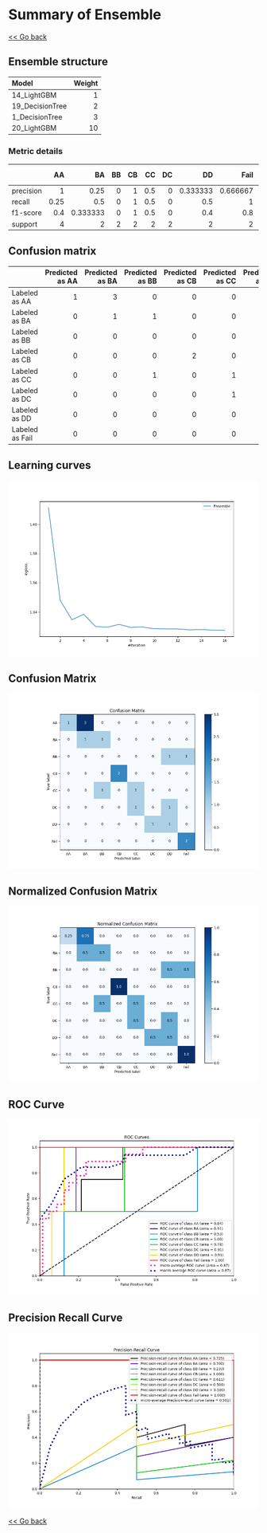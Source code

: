 # Summary of Ensemble

[<< Go back](../README.md)


## Ensemble structure
| Model           |   Weight |
|:----------------|---------:|
| 14_LightGBM     |        1 |
| 19_DecisionTree |        2 |
| 1_DecisionTree  |        3 |
| 20_LightGBM     |       10 |

### Metric details
|           |   AA |       BA |   BB |   CB |   CC |   DC |       DD |     Fail |   accuracy |   macro avg |   weighted avg |   logloss |
|:----------|-----:|---------:|-----:|-----:|-----:|-----:|---------:|---------:|-----------:|------------:|---------------:|----------:|
| precision | 1    | 0.25     |    0 |    1 |  0.5 |    0 | 0.333333 | 0.666667 |   0.444444 |    0.46875  |       0.527778 |   1.32742 |
| recall    | 0.25 | 0.5      |    0 |    1 |  0.5 |    0 | 0.5      | 1        |   0.444444 |    0.46875  |       0.444444 |   1.32742 |
| f1-score  | 0.4  | 0.333333 |    0 |    1 |  0.5 |    0 | 0.4      | 0.8      |   0.444444 |    0.429167 |       0.425926 |   1.32742 |
| support   | 4    | 2        |    2 |    2 |  2   |    2 | 2        | 2        |   0.444444 |   18        |      18        |   1.32742 |


## Confusion matrix
|                 |   Predicted as AA |   Predicted as BA |   Predicted as BB |   Predicted as CB |   Predicted as CC |   Predicted as DC |   Predicted as DD |   Predicted as Fail |
|:----------------|------------------:|------------------:|------------------:|------------------:|------------------:|------------------:|------------------:|--------------------:|
| Labeled as AA   |                 1 |                 3 |                 0 |                 0 |                 0 |                 0 |                 0 |                   0 |
| Labeled as BA   |                 0 |                 1 |                 1 |                 0 |                 0 |                 0 |                 0 |                   0 |
| Labeled as BB   |                 0 |                 0 |                 0 |                 0 |                 0 |                 0 |                 1 |                   1 |
| Labeled as CB   |                 0 |                 0 |                 0 |                 2 |                 0 |                 0 |                 0 |                   0 |
| Labeled as CC   |                 0 |                 0 |                 1 |                 0 |                 1 |                 0 |                 0 |                   0 |
| Labeled as DC   |                 0 |                 0 |                 0 |                 0 |                 1 |                 0 |                 1 |                   0 |
| Labeled as DD   |                 0 |                 0 |                 0 |                 0 |                 0 |                 1 |                 1 |                   0 |
| Labeled as Fail |                 0 |                 0 |                 0 |                 0 |                 0 |                 0 |                 0 |                   2 |

## Learning curves
![Learning curves](learning_curves.png)
## Confusion Matrix

![Confusion Matrix](confusion_matrix.png)


## Normalized Confusion Matrix

![Normalized Confusion Matrix](confusion_matrix_normalized.png)


## ROC Curve

![ROC Curve](roc_curve.png)


## Precision Recall Curve

![Precision Recall Curve](precision_recall_curve.png)



[<< Go back](../README.md)

